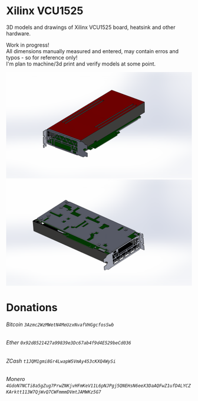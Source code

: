 # Xilinx VCU1525
3D models and drawings of Xilinx VCU1525 board, heatsink and other hardware.

Work in progress!<br>
All dimensions manually measured and entered, may contain erros and typos - so for reference only!<br>
I'm plan to machine/3d print and verify models at some point.

![VCU1525_Passive_Top](Assembly/VCU1525_Top.PNG?raw=true "PassiveTop")
![VCU1525_Passive_Bot](Assembly/VCU1525_Bot.PNG?raw=true "PassiveBot")

# Donations

###### Bitcoin ```3Azmc2WzMWetN4MeUzxNvafVHGgcfosSwb```
###### Ether ```0x92d8521427a99839e3Dc67ab4f9d4E529beCd036```
###### ZCash ```t1JQM1gmi8Gr4LwapWSVmAy453cKXQ4WySi```
###### Monero ```4GdoN7NCTi8a5gZug7PrwZNKjvHFmKeV11L6pNJPgj5QNEHsN6eeX3DaAQFwZ1ufD4LYCZKArktt113W7QjWvQ7CWFmmmDVmtJAMWKz5G7```
